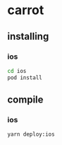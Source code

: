 # carrot

## installing

### ios

```bash
cd ios
pod install
```

## compile

### ios

```bash
yarn deploy:ios
```